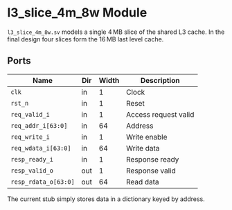 # l3_slice_4m_8w Module

`l3_slice_4m_8w.sv` models a single 4 MB slice of the shared L3 cache. In the final design four slices form the 16 MB last level cache.

## Ports

| Name | Dir | Width | Description |
|------|-----|-------|-------------|
| `clk` | in | 1 | Clock |
| `rst_n` | in | 1 | Reset |
| `req_valid_i` | in | 1 | Access request valid |
| `req_addr_i[63:0]` | in | 64 | Address |
| `req_write_i` | in | 1 | Write enable |
| `req_wdata_i[63:0]` | in | 64 | Write data |
| `resp_ready_i` | in | 1 | Response ready |
| `resp_valid_o` | out | 1 | Response valid |
| `resp_rdata_o[63:0]` | out | 64 | Read data |

The current stub simply stores data in a dictionary keyed by address.
